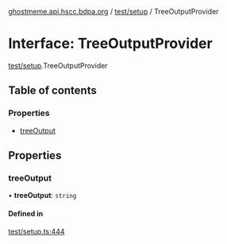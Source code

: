 [ghostmeme.api.hscc.bdpa.org][1] / [test/setup][2] / TreeOutputProvider

# Interface: TreeOutputProvider

[test/setup][2].TreeOutputProvider

## Table of contents

### Properties

- [treeOutput][3]

## Properties

### treeOutput

• **treeOutput**: `string`

#### Defined in

[test/setup.ts:444][4]

[1]: ../README.md
[2]: ../modules/test_setup.md
[3]: test_setup.TreeOutputProvider.md#treeoutput
[4]:
  https://github.com/nhscc/ghostmeme.api.hscc.bdpa.org/blob/32c83e2/test/setup.ts#L444
